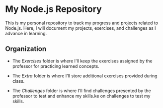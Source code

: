 # My Node.js Repository

This is my personal repository to track my progress and projects related to Node.js. Here, I will document my projects, exercises, and challenges as I advance in learning.

## Organization

- The *Exercises* folder is where I'll keep the exercises assigned by the professor for practicing learned concepts.

- The *Extra* folder is where I'll store additional exercises provided during class.

- The *Challenges* folder is where I'll find challenges presented by the professor to test and enhance my skills.ke on challenges to test my skills.
    

